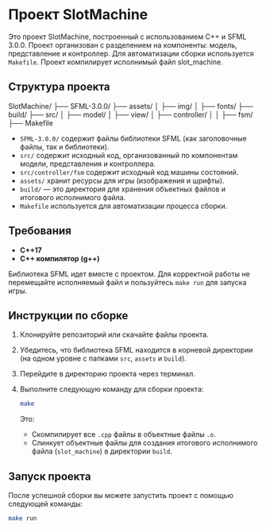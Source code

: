 # Проект SlotMachine

Это проект SlotMachine, построенный с использованием C++ и SFML 3.0.0. Проект организован с разделением на компоненты: модель, представление и контроллер. Для автоматизации сборки используется `Makefile`. Проект компилирует исполнимый файл slot_machine.

## Структура проекта

SlotMachine/
├── SFML-3.0.0/
├── assets/
│ ├── img/
│ ├── fonts/
├── build/
├── src/
│ ├── model/
│ ├── view/
│ ├── controller/
│ │ ├── fsm/
├── Makefile

- `SFML-3.0.0/` содержит файлы библиотеки SFML (как заголовочные файлы, так и библиотеки).
- `src/` содержит исходный код, организованный по компонентам модели, представления и контроллера.
- `src/controller/fsm` содержит исходный код машины состояний.
- `assets/` хранит ресурсы для игры (изображения и шрифты).
- `build/` — это директория для хранения объектных файлов и итогового исполнимого файла.
- `Makefile` используется для автоматизации процесса сборки.

## Требования

- **C++17**
- **C++ компилятор (g++)**

Библиотека SFML идет вместе с проектом. Для корректной работы не перемещайте исполняемый файл и пользуйтесь `make run` для запуска игры.

## Инструкции по сборке

1. Клонируйте репозиторий или скачайте файлы проекта.
2. Убедитесь, что библиотека SFML находится в корневой директории (на одном уровне с папками `src`, `assets` и `build`).
3. Перейдите в директорию проекта через терминал.
4. Выполните следующую команду для сборки проекта:

    ```bash
    make
    ```

    Это:
    - Скомпилирует все `.cpp` файлы в объектные файлы `.o`.
    - Слинкует объектные файлы для создания итогового исполнимого файла (`slot_machine`) в директории `build`.

## Запуск проекта

После успешной сборки вы можете запустить проект с помощью следующей команды:

```bash
make run
